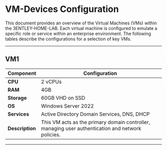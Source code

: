 # VM-Devices Configuration

This document provides an overview of the Virtual Machines (VMs) within the 3ENTLEY-HOME-LAB. Each virtual machine is configured to emulate a specific role or service within an enterprise environment. The following tables describe the configurations for a selection of key VMs.

---

## VM1

| Component      | Configuration                                                                                    |
| -------------- | ------------------------------------------------------------------------------------------------ |       
| **CPU**        | 2 vCPUs                                                                                          |
| **RAM**        | 4GB                                                                                              |
| **Storage**    | 60GB VHD on SSD                                                                                  |
| **OS**         | Windows Server 2022                                                                              |
| **Services**   | Active Directory Domain Services, DNS, DHCP                                                      |
| **Description**| This VM acts as the primary domain controller, managing user authentication and network policies.|

---
